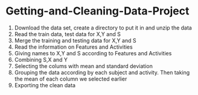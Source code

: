 # Getting-and-Cleaning-Data-Project
1) Download the data set, create a directory to put it in and unzip the data
2) Read the train data, test data for X,Y and S
3) Merge the training and testing data for X,Y and S
4) Read the information on Features and Activities
5) Giving names to X,Y and S according to Features and Activities
6) Combining S,X and Y
7) Selecting the colums with mean and standard deviation
8) Grouping the data according by each subject and activity. Then taking the mean of each column we selected earlier
9) Exporting the clean data

